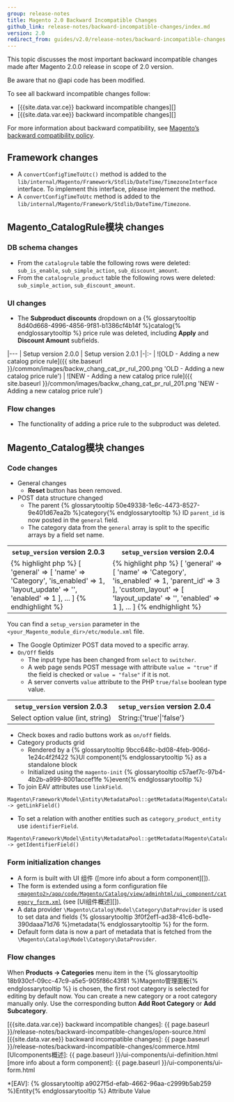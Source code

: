 ```yaml
---
group: release-notes
title: Magento 2.0 Backward Incompatible Changes
github_link: release-notes/backward-incompatible-changes/index.md
version: 2.0
redirect_from: guides/v2.0/release-notes/backward-incompatible-changes.html
---
```


This topic discusses the most important backward incompatible changes made after Magento 2.0.0 release in scope of 2.0 version.

Be aware that no @api code has been modified.

To see all backward incompatible changes follow:

 - [{{site.data.var.ce}} backward incompatible changes][]
 - [{{site.data.var.ee}} backward incompatible changes][]

For more information about backward compatibility, see [Magento’s backward compatibility policy][].

## Framework changes

* A `convertConfigTimeToUtc()` method is added to the `lib/internal/Magento/Framework/Stdlib/DateTime/TimezoneInterface` interface. To implement this interface, please implement the method.
* A `convertConfigTimeToUtc` method is added to the  `lib/internal/Magento/Framework/Stdlib/DateTime/Timezone`.

## Magento_CatalogRule模块 changes

### DB schema changes

* From the `catalogrule` table the following rows were deleted: `sub_is_enable`, `sub_simple_action`, `sub_discount_amount`.
* From the `catalogrule_product` table the following rows were deleted: `sub_simple_action`, `sub_discount_amount`.

### UI changes

* The **Subproduct discounts** dropdown on a {% glossarytooltip 8d40d668-4996-4856-9f81-b1386cf4b14f %}catalog{% endglossarytooltip %} price rule was deleted, including **Apply** and **Discount Amount** subfields.

|---
| Setup version 2.0.0  | Setup version 2.0.1
|-|:-
| ![OLD - Adding a new catalog price rule]({{ site.baseurl }}/common/images/backw_chang_cat_pr_rul_200.png 'OLD - Adding a new catalog price rule') | ![NEW - Adding a new catalog price rule]({{ site.baseurl }}/common/images/backw_chang_cat_pr_rul_201.png 'NEW - Adding a new catalog price rule')

### Flow changes

* The functionality of adding a price rule to the subproduct was deleted.

## Magento_Catalog模块 changes

### Code changes

* General changes
  * **Reset** button has been removed.
* POST data structure changed
  * The parent {% glossarytooltip 50e49338-1e6c-4473-8527-9e401d67ea2b %}category{% endglossarytooltip %} ID `parent_id` is now posted in the `general` field.
  * The category data from the `general` array is split to the specific arrays by a field set name.

<table>
  <tr>
    <th><code>setup_version</code> version 2.0.3</th>
    <th><code>setup_version</code> version 2.0.4</th>
  </tr>
  <tr>
    <td>
    {% highlight php %}
    [
        'general' => [
            'name' => 'Category',
            'is_enabled' => 1,
            'layout_update' => '<XML CODE>',
            'enabled' => 1
        ],
        ...
    ]
    {% endhighlight %}
    </td>
    <td>
    {% highlight php %}
    [
        'general' => [
            'name' => 'Category',
            'is_enabled' => 1,
            'parent_id' => 3
        ],
        'custom_layout' => [
            'layout_update' => '<XML CODE>',
            'enabled' => 1
        ],
        ...
    ]
    {% endhighlight %}
    </td>
  </tr>
</table>

You can find a `setup_version` parameter in the `<your_Magento_module_dir>/etc/module.xml` file.

* The Google Optimizer POST data moved to a specific array.
* `On/Off` fields
  * The input type has been changed from `select` to `switcher`.
  * A web page sends POST message with attribute `value = "true"` if the field is checked or `value = "false"` if it is not.
  * A server converts `value` attribute to the PHP `true/false` boolean type value.

<table>
  <tr>
    <th><code>setup_version</code> version 2.0.3</th>
    <th><code>setup_version</code> version 2.0.4</th>
  </tr>
  <tr>
    <td>
    Select option value (int, string)
    </td>
    <td>
    String:{'true'|'false'}
    </td>
  </tr>
</table>

* Check boxes and radio buttons work as `on/off` fields.
* Category products grid
  * Rendered by a {% glossarytooltip 9bcc648c-bd08-4feb-906d-1e24c4f2f422 %}UI component{% endglossarytooltip %} as a standalone block
  * Initialized using the `magento-init` {% glossarytooltip c57aef7c-97b4-4b2b-a999-8001accef1fe %}event{% endglossarytooltip %}
* To join EAV attributes use `linkField`.

``` php?start_inline=1
Magento\Framework\Model\Entity\MetadataPool::getMetadata(Magento\Catalog\Api\Data\CategoryInterface) -> getLinkField()
```

* To set a relation with another entities such as `category_product_entity` use `identifierField`.

``` php?start_inline=1
Magento\Framework\Model\Entity\MetadataPool::getMetadata(Magento\Catalog\Api\Data\CategoryInterface) -> getIdentifierField()
```

### Form initialization changes

* A form is built with UI 组件 ([more info about a form component][]).
* The form is extended using a form configuration file [`<magento2>/app/code/Magento/Catalog/view/adminhtml/ui_component/category_form.xml`][] (see [UI组件概述][]).
* A data provider `\Magento\Catalog\Model\Category\DataProvider` is used to set data and fields {% glossarytooltip 3f0f2ef1-ad38-41c6-bd1e-390daaa71d76 %}metadata{% endglossarytooltip %} for the form.
* Default form data is now a part of metadata that is fetched from the `\Magento\Catalog\Model\Category\DataProvider`.

### Flow changes

When **Products -> Categories** menu item in the {% glossarytooltip 18b930cf-09cc-47c9-a5e5-905f86c43f81 %}Magento管理面板{% endglossarytooltip %} is chosen, the first root category is selected for editing by default now. You can create a new category or a root category manually only. Use the corresponding button **Add Root Category** or **Add Subcategory**.

<!-- LINK DEFINITIONS -->

[Magento’s backward compatibility policy]: http://devdocs.magento.com/guides/v2.0/contributor-guide/backward-compatible-development/index.html

[`<magento2>/app/code/Magento/Catalog/etc/module.xml`]: https://github.com/magento/magento2/blob/bbc0e893539cad4ee415dd458dece7cd36d44cdc/app/code/Magento/Catalog/etc/module.xml
[`<magento2>/app/code/Magento/Catalog/view/adminhtml/ui_component/category_form.xml`]: https://github.com/magento/magento2/blob/bbc0e893539cad4ee415dd458dece7cd36d44cdc/app/code/Magento/Catalog/view/adminhtml/ui_component/category_form.xml

[{{site.data.var.ce}} backward incompatible changes]: {{ page.baseurl }}/release-notes/backward-incompatible-changes/open-source.html
[{{site.data.var.ee}} backward incompatible changes]: {{ page.baseurl }}/release-notes/backward-incompatible-changes/commerce.html
[UIcomponents概述]: {{ page.baseurl }}/ui-components/ui-definition.html
[more info about a form component]: {{ page.baseurl }}/ui-components/ui-form.html

<!-- ABBREVIATIONS -->

*[EAV]: {% glossarytooltip a9027f5d-efab-4662-96aa-c2999b5ab259 %}Entity{% endglossarytooltip %} Attribute Value
